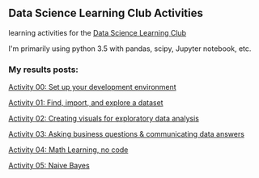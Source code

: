 ## Data Science Learning Club Activities
learning activities for the [Data Science Learning Club](http://www.becomingadatascientist.com/learningclub/)

I'm primarily using python 3.5 with pandas, scipy, Jupyter notebook, etc.


### My results posts:

[Activity 00: Set up your development environment](http://www.becomingadatascientist.com/learningclub/thread-64.html)

[Activity 01: Find, import, and explore a dataset](http://www.becomingadatascientist.com/learningclub/thread-65.html)

[Activity 02: Creating visuals for exploratory data analysis](http://www.becomingadatascientist.com/learningclub/thread-89.html)

[Activity 03: Asking business questions & communicating data answers](http://www.becomingadatascientist.com/learningclub/thread-116.html)

[Activity 04: Math Learning, no code](http://www.becomingadatascientist.com/learningclub/thread-117.html)

[Activity 05: Naive Bayes](http://www.becomingadatascientist.com/learningclub/thread-130.html)

